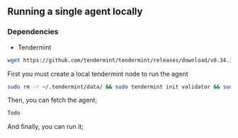 ## Running a single agent locally

### Dependencies
- Tendermint
```bash
wget https://github.com/tendermint/tendermint/releases/download/v0.34.11/tendermint_0.34.11_linux_amd64.tar.gz
```



First you must create a local tendermint node to run the agent
```bash
sudo rm -r ~/.tendermint/data/ && sudo tendermint init validator && sudo cp -r /root/.tendermint ~/  && sudo chown -R (whoami):(whoami) ~/.tendermint
```
Then, you can fetch the agent;

```bash
Todo
```

And finally, you can run it;


